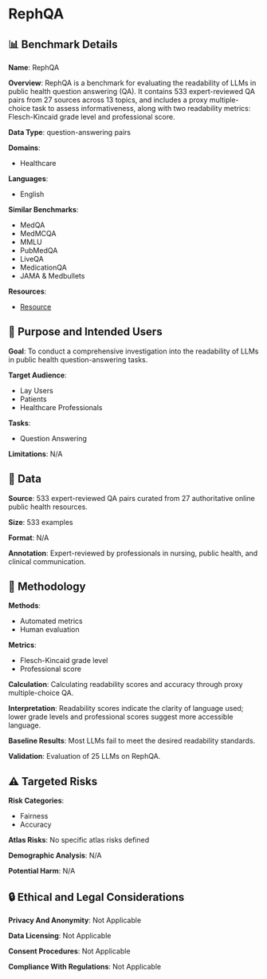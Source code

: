 # RephQA

## 📊 Benchmark Details

**Name**: RephQA

**Overview**: RephQA is a benchmark for evaluating the readability of LLMs in public health question answering (QA). It contains 533 expert-reviewed QA pairs from 27 sources across 13 topics, and includes a proxy multiple-choice task to assess informativeness, along with two readability metrics: Flesch-Kincaid grade level and professional score.

**Data Type**: question-answering pairs

**Domains**:
- Healthcare

**Languages**:
- English

**Similar Benchmarks**:
- MedQA
- MedMCQA
- MMLU
- PubMedQA
- LiveQA
- MedicationQA
- JAMA & Medbullets

**Resources**:
- [Resource](N/A)

## 🎯 Purpose and Intended Users

**Goal**: To conduct a comprehensive investigation into the readability of LLMs in public health question-answering tasks.

**Target Audience**:
- Lay Users
- Patients
- Healthcare Professionals

**Tasks**:
- Question Answering

**Limitations**: N/A

## 💾 Data

**Source**: 533 expert-reviewed QA pairs curated from 27 authoritative online public health resources.

**Size**: 533 examples

**Format**: N/A

**Annotation**: Expert-reviewed by professionals in nursing, public health, and clinical communication.

## 🔬 Methodology

**Methods**:
- Automated metrics
- Human evaluation

**Metrics**:
- Flesch-Kincaid grade level
- Professional score

**Calculation**: Calculating readability scores and accuracy through proxy multiple-choice QA.

**Interpretation**: Readability scores indicate the clarity of language used; lower grade levels and professional scores suggest more accessible language.

**Baseline Results**: Most LLMs fail to meet the desired readability standards.

**Validation**: Evaluation of 25 LLMs on RephQA.

## ⚠️ Targeted Risks

**Risk Categories**:
- Fairness
- Accuracy

**Atlas Risks**:
No specific atlas risks defined

**Demographic Analysis**: N/A

**Potential Harm**: N/A

## 🔒 Ethical and Legal Considerations

**Privacy And Anonymity**: Not Applicable

**Data Licensing**: Not Applicable

**Consent Procedures**: Not Applicable

**Compliance With Regulations**: Not Applicable
